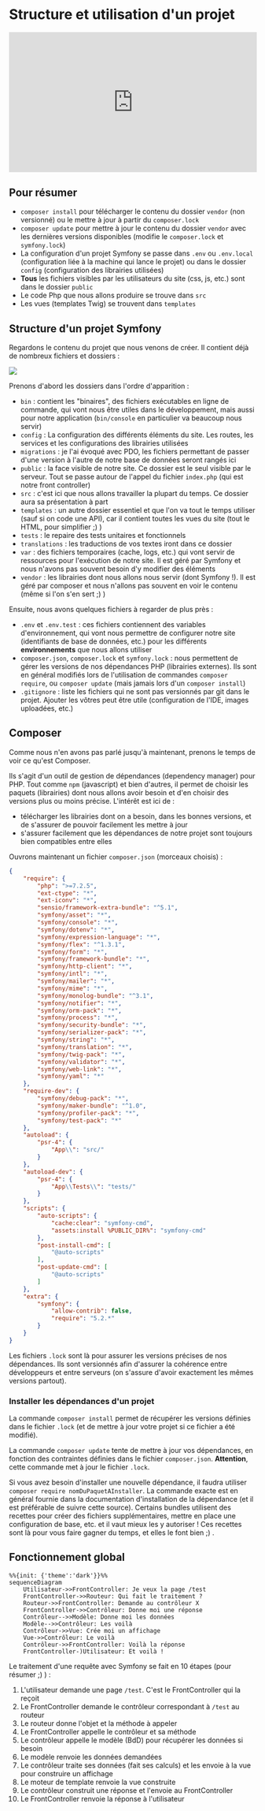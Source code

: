 # Structure et utilisation d'un projet

<div style="position: relative; padding-bottom: 56.25%; height: 0;"><iframe src="https://www.loom.com/embed/622baa4b041c4db7a4afaacc93b9509d" frameborder="0" webkitallowfullscreen mozallowfullscreen allowfullscreen style="position: absolute; top: 0; left: 0; width: 100%; height: 100%;"></iframe></div>

## Pour résumer

- `composer install` pour télécharger le contenu du dossier `vendor` (non versionné) ou le mettre à jour à partir du `composer.lock`
- `composer update` pour mettre à jour le contenu du dossier `vendor` avec les dernières versions disponibles (modifie le `composer.lock` et `symfony.lock`)
- La configuration d'un projet Symfony se passe dans `.env` ou `.env.local` (configuration liée à la machine qui lance le projet) ou dans le dossier `config` (configuration des librairies utilisées)
- **Tous** les fichiers visibles par les utilisateurs du site (css, js, etc.) sont dans le dossier `public`
- Le code Php que nous allons produire se trouve dans `src`
- Les vues (templates Twig) se trouvent dans `templates`

## Structure d'un projet Symfony

Regardons le contenu du projet que nous venons de créer. Il contient déjà de nombreux fichiers et dossiers :

![](/assets/img/php/symfony_fichiers.png)

Prenons d'abord les dossiers dans l'ordre d'apparition :

- `bin` : contient les "binaires", des fichiers exécutables en ligne de commande, qui vont nous être utiles dans le développement, mais aussi pour notre application (`bin/console` en particulier va beaucoup nous servir)
- `config` : La configuration des différents éléments du site. Les routes, les services et les configurations des librairies utilisées
- `migrations` : je l'ai évoqué avec PDO, les fichiers permettant de passer d'une version à l'autre de notre base de données seront rangés ici
- `public` : la face visible de notre site. Ce dossier est le seul visible par le serveur. Tout se passe autour de l'appel du fichier `index.php` (qui est notre front controller)
- `src` : c'est ici que nous allons travailler la plupart du temps. Ce dossier aura sa présentation à part
- `templates` : un autre dossier essentiel et que l'on va tout le temps utiliser (sauf si on code une API), car il contient toutes les vues du site (tout le HTML, pour simplifier ;) )
- `tests` : le repaire des tests unitaires et fonctionnels
- `translations` : les traductions de vos textes iront dans ce dossier
- `var` : des fichiers temporaires (cache, logs, etc.) qui vont servir de ressources pour l'exécution de notre site. Il est géré par Symfony et nous n'avons pas souvent besoin d'y modifier des éléments
- `vendor` : les librairies dont nous allons nous servir (dont Symfony !). Il est géré par composer et nous n'allons pas souvent en voir le contenu (même si l'on s'en sert ;) )

Ensuite, nous avons quelques fichiers à regarder de plus près : 

- `.env` et `.env.test` : ces fichiers contiennent des variables d'environnement, qui vont nous permettre de configurer notre site (identifiants de base de données, etc.) pour les différents **environnements** que nous allons utiliser
- `composer.json`, `composer.lock` et `symfony.lock` : nous permettent de gérer les versions de nos dépendances PHP (librairies externes). Ils sont en général modifiés lors de l'utilisation de commandes `composer require`, ou `composer update` (mais jamais lors d'un `composer install`)
- `.gitignore` : liste les fichiers qui ne sont pas versionnés par git dans le projet. Ajouter les vôtres peut être utile (configuration de l'IDE, images uploadées, etc.)

## Composer

Comme nous n'en avons pas parlé jusqu'à maintenant, prenons le temps de voir ce qu'est Composer.

Ils s'agit d'un outil de gestion de dépendances (dependency manager) pour PHP. Tout comme `npm` (javascript) et bien d'autres, il permet de choisir les paquets (librairies) dont nous allons avoir besoin et d'en choisir des versions plus ou moins précise. L'intérêt est ici de :
- télécharger les librairies dont on a besoin, dans les bonnes versions, et de s'assurer de pouvoir facilement les mettre à jour
- s'assurer facilement que les dépendances de notre projet sont toujours bien compatibles entre elles

Ouvrons maintenant un fichier `composer.json` (morceaux choisis) :

```json
{
    "require": {
        "php": ">=7.2.5",
        "ext-ctype": "*",
        "ext-iconv": "*",
        "sensio/framework-extra-bundle": "^5.1",
        "symfony/asset": "*",
        "symfony/console": "*",
        "symfony/dotenv": "*",
        "symfony/expression-language": "*",
        "symfony/flex": "^1.3.1",
        "symfony/form": "*",
        "symfony/framework-bundle": "*",
        "symfony/http-client": "*",
        "symfony/intl": "*",
        "symfony/mailer": "*",
        "symfony/mime": "*",
        "symfony/monolog-bundle": "^3.1",
        "symfony/notifier": "*",
        "symfony/orm-pack": "*",
        "symfony/process": "*",
        "symfony/security-bundle": "*",
        "symfony/serializer-pack": "*",
        "symfony/string": "*",
        "symfony/translation": "*",
        "symfony/twig-pack": "*",
        "symfony/validator": "*",
        "symfony/web-link": "*",
        "symfony/yaml": "*"
    },
    "require-dev": {
        "symfony/debug-pack": "*",
        "symfony/maker-bundle": "^1.0",
        "symfony/profiler-pack": "*",
        "symfony/test-pack": "*"
    },
    "autoload": {
        "psr-4": {
            "App\\": "src/"
        }
    },
    "autoload-dev": {
        "psr-4": {
            "App\\Tests\\": "tests/"
        }
    },
    "scripts": {
        "auto-scripts": {
            "cache:clear": "symfony-cmd",
            "assets:install %PUBLIC_DIR%": "symfony-cmd"
        },
        "post-install-cmd": [
            "@auto-scripts"
        ],
        "post-update-cmd": [
            "@auto-scripts"
        ]
    },
    "extra": {
        "symfony": {
            "allow-contrib": false,
            "require": "5.2.*"
        }
    }
}
```

Les fichiers `.lock` sont là pour assurer les versions précises de nos dépendances. Ils sont versionnés afin d'assurer la cohérence entre développeurs et entre serveurs (on s'assure d'avoir exactement les mêmes versions partout). 

### Installer les dépendances d'un projet

La commande `composer install` permet de récupérer les versions définies dans le fichier `.lock` (et de mettre à jour votre projet si ce fichier a été modifié).

La commande `composer update` tente de mettre à jour vos dépendances, en fonction des contraintes définies dans le fichier `composer.json`. **Attention**, cette commande met à jour le fichier `.lock`.

Si vous avez besoin d'installer une nouvelle dépendance, il faudra utiliser `composer require nomDuPaquetAInstaller`. La commande exacte est en général fournie dans la documentation d'installation de la dépendance (et il est préférable de suivre cette source). Certains bundles utilisent des recettes pour créer des fichiers supplémentaires, mettre en place une configuration de base, etc. et il vaut mieux les y autoriser ! Ces recettes sont là pour vous faire gagner du temps, et elles le font bien ;) .

## Fonctionnement global

```mermaid
%%{init: {'theme':'dark'}}%%
sequenceDiagram
    Utilisateur->>FrontController: Je veux la page /test
    FrontController->>Routeur: Qui fait le traitement ?
    Routeur->>FrontController: Demande au contrôleur X
    FrontController->>Contrôleur: Donne moi une réponse
    Contrôleur-->>Modèle: Donne moi les données
    Modèle-->>Contrôleur: Les voilà
    Contrôleur->>Vue: Crée moi un affichage
    Vue->>Contrôleur: Le voilà
    Contrôleur->>FrontController: Voilà la réponse
    FrontController-)Utilisateur: Et voilà !
```

Le traitement d'une requête avec Symfony se fait en 10 étapes (pour résumer ;) ) :
1. L'utilisateur demande une page `/test`. C'est le FrontController qui la reçoit
2. Le FrontController demande le contrôleur correspondant à `/test` au routeur
3. Le routeur donne l'objet et la méthode à appeler
4. Le FrontController appelle le contrôleur et sa méthode
5. Le contrôleur appelle le modèle (BdD) pour récupérer les données si besoin
6. Le modèle renvoie les données demandées
7. Le contrôleur traite ses données (fait ses calculs) et les envoie à la vue pour construire un affichage
8. Le moteur de template renvoie la vue construite
9. Le contrôleur construit une réponse et l'envoie au FrontController
10. Le FrontController renvoie la réponse à l'utilisateur